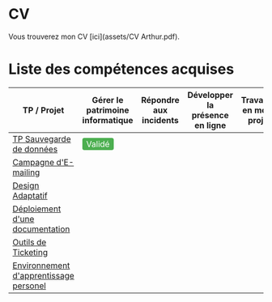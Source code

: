 # CV
Vous trouverez mon CV [ici](assets/CV Arthur.pdf).

# Liste des compétences acquises 

| **TP / Projet** | **Gérer le patrimoine informatique** | **Répondre aux incidents** | **Développer la présence en ligne** | **Travailler en mode projet** | **Mettre à disposition un service** | **Organiser son développement professionnel** |
|-----------------|--------------------------------------|-----------------------------|--------------------------------------|-------------------------------|-------------------------------------|-----------------------------------------------|
| [TP Sauvegarde de données](patrimoine-informatique.md)        |<span style="background-color: #4CAF50; color: white; padding: 2px 8px; border-radius: 4px;">Validé</span>                                      |                             |                                      |                               |                                     |                                               |
| [Campagne d'E-mailing](présence-en-ligne.md)|                                      |                             |                                      |                               |                                     |                                               |
| [Design Adaptatif](travail-mode-projet.md)        |                                      |                             |                                      |                               |                                     |                                               |
| [Déploiement d'une documentation](déploiement-service-info.md)         |                                      |                             |                                      |                               |                                     |                                               |
| [Outils de Ticketing](support-assistance.md)        |                                      |                             |                                      |                               |                                     |                                               |
| [Environnement d'apprentissage personel](développement-professionel.md)        |                                      |                             |                                      |                               |                                     |                                               |

